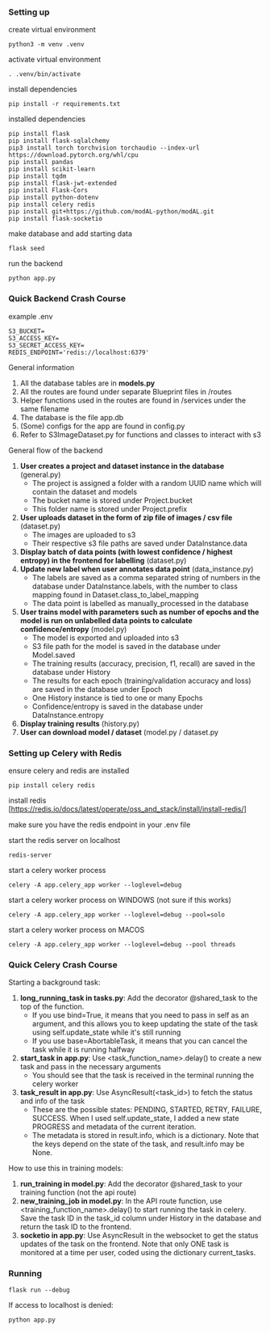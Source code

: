 ### Setting up
create virtual environment
```
python3 -m venv .venv
```
activate virtual environment
```
. .venv/bin/activate
```
install dependencies
```
pip install -r requirements.txt
```
installed dependencies
```
pip install flask
pip install flask-sqlalchemy
pip3 install torch torchvision torchaudio --index-url https://download.pytorch.org/whl/cpu
pip install pandas
pip install scikit-learn
pip install tqdm
pip install flask-jwt-extended
pip install Flask-Cors
pip install python-dotenv
pip install celery redis
pip install git+https://github.com/modAL-python/modAL.git
pip install flask-socketio
```

make database and add starting data
```
flask seed
```
run the backend
```
python app.py
```

### Quick Backend Crash Course
example .env
```
S3_BUCKET=
S3_ACCESS_KEY=
S3_SECRET_ACCESS_KEY=
REDIS_ENDPOINT='redis://localhost:6379'

```
General information
1. All the database tables are in **models.py**
2. All the routes are found under separate Blueprint files in /routes
3. Helper functions used in the routes are found in /services under the same filename
4. The database is the file app.db
5. (Some) configs for the app are found in config.py
6. Refer to S3ImageDataset.py for functions and classes to interact with s3

General flow of the backend
1. **User creates a project and dataset instance in the database** (general.py)
    - The project is assigned a folder with a random UUID name which will contain the dataset and models
    - The bucket name is stored under Project.bucket
    - This folder name is stored under Project.prefix
2. **User uploads dataset in the form of zip file of images / csv file** (dataset.py)
    - The images are uploaded to s3
    - Their respective s3 file paths are saved under DataInstance.data
3. **Display batch of data points (with lowest confidence / highest entropy) in the frontend for labelling** (dataset.py)
4. **Update new label when user annotates data point** (data_instance.py)
    - The labels are saved as a comma separated string of numbers in the database under DataInstance.labels, with the number to class mapping found in Dataset.class_to_label_mapping
    - The data point is labelled as manually_processed in the database
5. **User trains model with parameters such as number of epochs and the model is run on unlabelled data points to calculate confidence/entropy** (model.py)
    - The model is exported and uploaded into s3
    - S3 file path for the model is saved in the database under Model.saved
    - The training results (accuracy, precision, f1, recall) are saved in the database under History
    - The results for each epoch (training/validation accuracy and loss) are saved in the database under Epoch
    - One History instance is tied to one or many Epochs
    - Confidence/entropy is saved in the database under DataInstance.entropy
6. **Display training results** (history.py)
7. **User can download model / dataset** (model.py / dataset.py


### Setting up Celery with Redis
ensure celery and redis are installed 
```
pip install celery redis
```

install redis [https://redis.io/docs/latest/operate/oss_and_stack/install/install-redis/]


make sure you have the redis endpoint in your .env file


start the redis server on localhost
```
redis-server
```
start a celery worker process
```
celery -A app.celery_app worker --loglevel=debug
```

start a celery worker process on WINDOWS (not sure if this works)
```
celery -A app.celery_app worker --loglevel=debug --pool=solo
```

start a celery worker process on MACOS
```
celery -A app.celery_app worker --loglevel=debug --pool threads
```

### Quick Celery Crash Course
Starting a background task:
1. **long_running_task in tasks.py**: Add the decorator @shared_task to the top of the function. 
    - If you use bind=True, it means that you need to pass in self as an argument, and this allows you to keep updating the state of the task using self.update_state while it's still running
    - If you use base=AbortableTask, it means that you can cancel the task while it is running halfway
2. **start_task in app.py**: Use <task_function_name>.delay() to create a new task and pass in the necessary arguments
    - You should see that the task is received in the terminal running the celery worker
3. **task_result in app.py**: Use AsyncResult(<task_id>) to fetch the status and info of the task
    - These are the possible states: PENDING, STARTED, RETRY, FAILURE, SUCCESS. When I used self.update_state, I added a new state PROGRESS and metadata of the current iteration. 
    - The metadata is stored in result.info, which is a dictionary. Note that the keys depend on the state of the task, and result.info may be None.

How to use this in training models:
1. **run_training in model.py**: Add the decorator @shared_task to your training function (not the api route)
2. **new_training_job in model.py**: In the API route function, use <training_function_name>.delay() to start running the task in celery. Save the task ID in the task_id column under History in the database and return the task ID to the frontend.
3. **socketio in app.py**: Use AsyncResult in the websocket to get the status updates of the task on the frontend. Note that only ONE task is monitored at a time per user, coded using the dictionary current_tasks.

### Running
```
flask run --debug 
```

If access to localhost is denied:
```
python app.py
```